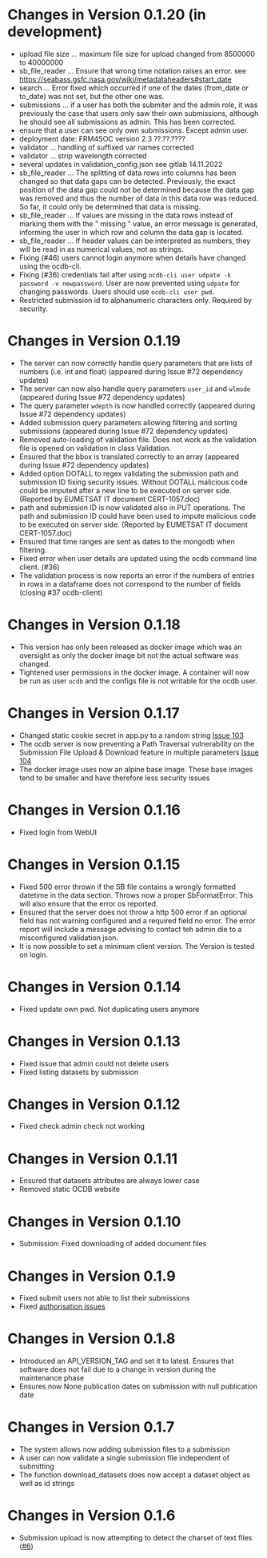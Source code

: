 # Changes in Version 0.1.20 (in development)
- upload file size ... maximum file size for upload changed from 8500000 to 40000000
- sb_file_reader ... Ensure that wrong time notation raises an error.
  see https://seabass.gsfc.nasa.gov/wiki/metadataheaders#start_date
- search ... Error fixed which occurred if one of the dates (from_date or to_date) was not set, but the other one was. 
- submissions ... if a user has both the submiter and the admin role, it was previously the case that users only saw
  their own submissions, although he should see all submissions as admin. This has been corrected.
- ensure that a user can see only own submissions. Except admin user.
- deployment date: FRM4SOC version 2.3 ??.??.????
- validator ... handling of suffixed var names corrected
- validator ... strip wavelength corrected
- several updates in validation_config.json see gitlab 14.11.2022
- sb_file_reader ... The splitting of data rows into columns has been changed so that data gaps can be detected.
  Previously, the exact position of the data gap could not be determined because the data gap was removed and thus the
  number of data in this data row was reduced. So far, it could only be determined that data is missing.
- sb_file_reader ... If values are missing in the data rows instead of marking them with the " missing " value, an error
  message is generated, informing the user in which row and column the data gap is located.
- sb_file_reader ... If header values can be interpreted as numbers, they will be read in as numerical values, not as
  strings.
- Fixing (#46) users cannot login anymore when details have changed using the ocdb-cli.
- Fixing (#36) credentials fail after using `ocdb-cli user udpate -k password -v newpassword`. User are now prevented
  using `udpate` for changing passwords. Users should use `ocdb-cli user pwd`.
- Restricted submission id to alphanumeric characters only. Required by security.

# Changes in Version 0.1.19

- The server can now correctly handle query parameters that are lists of numbers (i.e. int and float) (appeared during
  Issue #72 dependency updates)
- The server can now also handle query parameters `user_id` and `wlmode` (appeared during Issue #72 dependency updates)
- The query parameter `wdepth` is now handled correctly (appeared during Issue #72 dependency updates)
- Added submission query parameters allowing filtering and sorting submissions (appeared during Issue #72 dependency
  updates)
- Removed auto-loading of validation file. Does not work as the validation file is opened on validation in class
  Validation.
- Ensured that the bbox is translated correctly to an array (appeared during Issue #72 dependency updates)
- Added option DOTALL to regex validating the submission path and submission ID fixing security issues. Without
  DOTALL malicious code could be imputed after a new line to be executed on server side. (Reported by EUMETSAT IT
  document CERT-1057.doc)
- path and submission ID is now validated also in PUT operations. The path and submission ID could have been used
  to impute malicious code to be executed on server side. (Reported by EUMETSAT IT document CERT-1057.doc)
- Ensured that time ranges are sent as dates to the mongodb when filtering.
- Fixed error when user details are updated using the ocdb command line client. (#36)
- The validation process is now reports an error if the numbers of entries in rows in a dataframe does not correspond
  to the number of fields (closing #37 ocdb-client)

# Changes in Version 0.1.18

- This version has only been released as docker image which was an oversight as only the docker image bit not the
  actual software was changed.
- Tightened user permissions in the docker image. A container will now be run as user `ocdb` and the configs file is
  not writable for the ocdb user.

# Changes in Version 0.1.17

- Changed static cookie secret in app.py to a random
  string [Issue 103](https://gitlab.eumetsat.int/OC/External/OC-DB/ocdb-webui/-/issues/103)
- The ocdb server is now preventing a Path Traversal vulnerability on the Submission
  File Upload & Download feature in multiple
  parameters [Issue 104](https://gitlab.eumetsat.int/OC/External/OC-DB/ocdb-webui/-/issues/104)
- The docker image uses now an alpine base image. These base images tend to be smaller and have therefore less
  security issues

# Changes in Version 0.1.16

- Fixed login from WebUI

# Changes in Version 0.1.15

- Fixed 500 error thrown if the SB file contains a wrongly formatted datetime in the data section. Throws now a proper
  SbFormatError. This will also ensure that the error os reported.
- Ensured that the server does not throw a http 500 error if an optional field has not warning configured and a required
  field no error. The error report will include a message advising to contact teh admin die to a misconfigured
  validation json.
- It is now possible to set a minimum client version. The Version is
  tested on login.

# Changes in Version 0.1.14

- Fixed update own pwd. Not duplicating users anymore

# Changes in Version 0.1.13

- Fixed issue that admin could not delete users
- Fixed listing datasets by submission

# Changes in Version 0.1.12

- Fixed check admin check not working

# Changes in Version 0.1.11

- Ensured that datasets attributes are always lower case
- Removed static OCDB website

# Changes in Version 0.1.10

- Submission: Fixed downloading of added document files

# Changes in Version 0.1.9

- Fixed submit users not able to list their submissions
- Fixed [authorisation issues](https://gitlab.eumetsat.int/OC/External/OC-DB/ocdb-client/issues/23)

# Changes in Version 0.1.8

- Introduced an API_VERSION_TAG and set it to latest. Ensures that software does
  not fail due to a change in version during the maintenance phase
- Ensures now None publication dates on submission with null publication date

# Changes in Version 0.1.7

- The system allows now adding submission files to a submission
- A user can now validate a single submission file independent of submitting
- The function download_datasets does now accept a dataset object as well as id strings

# Changes in Version 0.1.6

- Submission upload is now attempting to detect the charset of text
  files ([#6](https://gitlab.eumetsat.int/OC/External/OC-DB/ocdb-webui/issues/6)) 